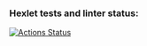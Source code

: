 ### Hexlet tests and linter status:
[![Actions Status](https://github.com/NeoEmo/java-project-61/actions/workflows/hexlet-check.yml/badge.svg)](https://github.com/NeoEmo/java-project-61/actions)